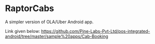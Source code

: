 # RaptorCabs

A simpler version of OLA/Uber Android app.

Link given below:
https://github.com/Pine-Labs-Pvt-Ltd/pos-integrated-android/tree/master/sample%20apps/Cab-Booking
